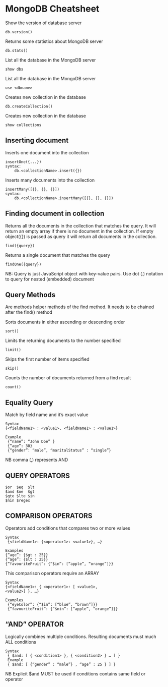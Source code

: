 # MongoDB Cheatsheet

Show the version of database server

```
db.version()
```

Returns some statistics about MongoDB server

```
db.stats()
```

List all the database in the MongoDB server

```
show dbs
```

List all the database in the MongoDB server

```
use <dbname>
```

Creates new collection in the database

```
db.createCollection()
```

Creates new collection in the database

```
show collections
```

## Inserting document

Inserts one document into the collection

```
insertOne({...})
syntax:
    db.<collectionName>.insert({})
```

Inserts many documents into the collection

```
insertMany([{}, {}, {}])
syntax:
    db.<collectionName>.insertMany([{}, {}, {}])
```

## Finding document in collection

Returns all the documents in the collection that matches the query. It will return an empty array if there is no document in the collection. If empty object({}) is passed as query it will return all documents in the collection.

```
find({query})
```

Returns a single document that matches the query

```
findOne({query})
```

NB:
Query is just JavaScript object with key-value pairs.
Use dot (.) notation to query for nested (embedded) document

## Query Methods

Are methods helper methods of the find method. It needs to be
chained after the find() method

Sorts documents in either ascending or descending order

```
sort()
```

Limits the returning documents to the number specified

```
limit()
```

Skips the first number of items specified

```
skip()
```

Counts the number of documents returned from a find result

```
count()
```

## Equality Query

Match by field name and it’s exact value

```
Syntax
{<fieldName1> : <value1>, <fieldName1> : <value1>}

Example
 {“name”: “John Doe” }
 {“age”: 30}
 {“gender”: “male”, “maritalStatus” : “single”}
```

NB
comma (,) represents AND

## QUERY OPERATORS

```
$or  $eq  $lt
$and $ne  $gt
$gte $lte $in
$nin $regex
```

## COMPARISON OPERATORS

Operators add conditions that compares two or more values

```
Syntax
 {<fieldName1>: {<operator1>: <value1>}, …}

Examples
{“age”: {$gt : 25}}
{“age”: {$lt : 25}}
{“favouriteFruit”: {“$in”: [“apple”, “orange”]}}
```

This comparison operators require an ARRAY

```
Syntax
{<fieldName1>: { <operator1>: [ <value1>,
<value2>] }, …}

Examples
 {“eyeColor”: {“$in”: [“blue”, “brown”]}}
 {“favouriteFruit”: {“$nin”: [“apple”, “orange”]}}
```

## “AND” OPERATOR

Logically combines multiple conditions. Resulting documents
must much ALL conditions

```
Syntax
 { $and: [ { <condition1> }, { <condition2> } … ] }
 Example
 { $and: [ {“gender” : “male”} , “age” : 25 } ] }
```

NB
Explicit $and MUST be used if conditions contains same field or operator
